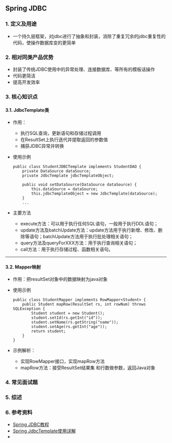 ## Spring JDBC

### 1. 定义及用途

* 一个持久层框架，对jdbc进行了抽象和封装，消除了重复冗余的jdbc重复性的代码，使操作数据库变的更简单

### 2. 相对同类产品优势

* 封装了传统JDBC使用中的异常处理、连接数据库、等所有的模板话操作
* 代码更简洁
* 提高开发效率

### 3. 核心知识点

#### 3.1. JdbcTemplate类

* 作用：

  * 执行SQL查询，更新语句和存储过程调用
  * 在ResultSet上执行迭代并提取返回的参数值
  * 捕获JDBC异常并转换

* 使用示例

  ```
  public class StudentJDBCTemplate implements StudentDAO {
      private DataSource dataSource;
      private JdbcTemplate jdbcTemplateObject;
  
      public void setDataSource(DataSource dataSource) {
          this.dataSource = dataSource;
          this.jdbcTemplateObject = new JdbcTemplate(dataSource);
      }
      ...
  ```

* 主要方法

  * execute方法：可以用于执行任何SQL语句，一般用于执行DDL语句；
  * update方法及batchUpdate方法：update方法用于执行新增、修改、删除等语句；batchUpdate方法用于执行批处理相关语句；
  * query方法及queryForXXX方法：用于执行查询相关语句；
  * call方法：用于执行存储过程、函数相关语句。

---

#### 3.2. Mapper映射

* 作用：把resultSet对象中的数据映射为java对象

* 使用示例

  ```
  public class StudentMapper implements RowMapper<Student> {
      public Student mapRow(ResultSet rs, int rowNum) throws SQLException {
          Student student = new Student();
          student.setId(rs.getInt("id"));
          student.setName(rs.getString("name"));
          student.setAge(rs.getInt("age"));
          return student;
      }
  }
  ```

* 示例解析：

  * 实现RowMapper接口，实现mapRow方法
  * mapRow方法：接受ResultSet结果集 和行数做参数，返回Java对象

### 4. 常见面试题

### 5. 综述

### 6. 参考资料

* [Spring JDBC教程](https://www.yiibai.com/springjdbc/)
* [Spring JdbcTemplate使用详解](https://blog.csdn.net/u012843873/article/details/80049392)
* 